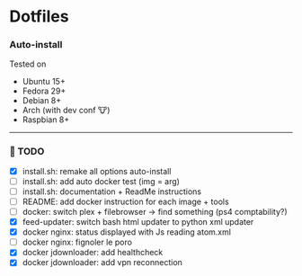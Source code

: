# Dotfiles

### Auto-install
Tested on
* Ubuntu 15+
* Fedora 29+
* Debian 8+
* Arch (with dev conf 🐮)
* Raspbian 8+

---

### 📝 TODO
- [x] install.sh: remake all options auto-install
- [ ] install.sh: add auto docker test (img = arg)
- [ ] install.sh: documentation + ReadMe instructions
- [ ] README: add docker instruction for each image + tools
- [ ] docker: switch plex + filebrowser -\> find something (ps4 comptability?)
- [x] feed-updater: switch bash html updater to python xml updater
- [x] docker nginx: status displayed with Js reading atom.xml
- [ ] docker nginx: fignoler le poro
- [x] docker jdownloader: add healthcheck
- [x] docker jdownloader: add vpn reconnection

